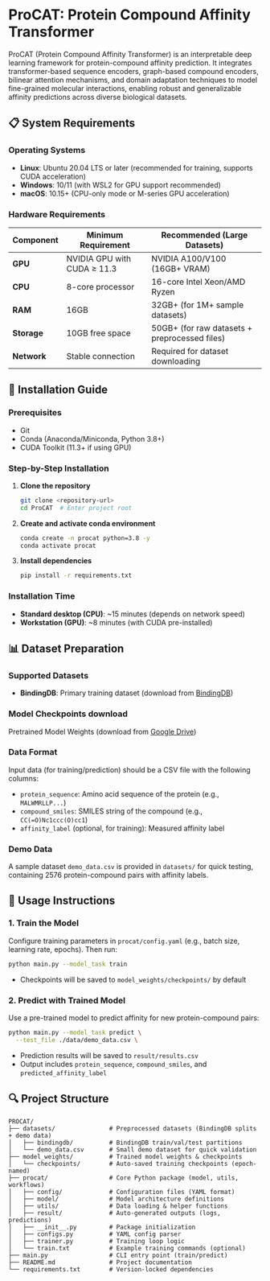# ProCAT: Protein Compound Affinity Transformer

ProCAT (Protein Compound Affinity Transformer) is an interpretable deep learning framework for protein-compound affinity prediction. It integrates transformer-based sequence encoders, graph-based compound encoders, bilinear attention mechanisms, and domain adaptation techniques to model fine-grained molecular interactions, enabling robust and generalizable affinity predictions across diverse biological datasets.


## 📋 System Requirements

### Operating Systems
- **Linux**: Ubuntu 20.04 LTS or later (recommended for training, supports CUDA acceleration)
- **Windows**: 10/11 (with WSL2 for GPU support recommended)
- **macOS**: 10.15+ (CPU-only mode or M-series GPU acceleration)


### Hardware Requirements
| Component       | Minimum Requirement       | Recommended (Large Datasets) |
|-----------------|---------------------------|------------------------------|
| **GPU**         | NVIDIA GPU with CUDA ≥ 11.3 | NVIDIA A100/V100 (16GB+ VRAM) |
| **CPU**         | 8-core processor          | 16-core Intel Xeon/AMD Ryzen |
| **RAM**         | 16GB                      | 32GB+ (for 1M+ sample datasets) |
| **Storage**     | 10GB free space           | 50GB+ (for raw datasets + preprocessed files) |
| **Network**     | Stable connection         | Required for dataset downloading |


## 🚀 Installation Guide

### Prerequisites
- Git
- Conda (Anaconda/Miniconda, Python 3.8+)
- CUDA Toolkit (11.3+ if using GPU)


### Step-by-Step Installation
1. **Clone the repository**
   ```bash
   git clone <repository-url>
   cd ProCAT  # Enter project root
   ```

2. **Create and activate conda environment**
   ```bash
   conda create -n procat python=3.8 -y
   conda activate procat
   ```

3. **Install dependencies**
   ```bash
   pip install -r requirements.txt
   ```


### Installation Time
- **Standard desktop (CPU)**: ~15 minutes (depends on network speed)
- **Workstation (GPU)**: ~8 minutes (with CUDA pre-installed)


## 📊 Dataset Preparation

### Supported Datasets
- **BindingDB**: Primary training dataset (download from [BindingDB](https://www.bindingdb.org/bind/index.jsp))

### Model Checkpoints download

Pretrained Model Weights (download from [Google Drive](https://drive.google.com/file/d/1ZH3fCnBLQ1kT_6NUCmb1DTJ8EzGzEPSC/view?usp=drive_link))


### Data Format
Input data (for training/prediction) should be a CSV file with the following columns:
- `protein_sequence`: Amino acid sequence of the protein (e.g., `MALWMRLLP...`)
- `compound_smiles`: SMILES string of the compound (e.g., `CC(=O)Nc1ccc(O)cc1`)
- `affinity_label` (optional, for training): Measured affinity label


### Demo Data
A sample dataset `demo_data.csv` is provided in `datasets/` for quick testing, containing 2576 protein-compound pairs with affinity labels.


## 📝 Usage Instructions

### 1. Train the Model
Configure training parameters in `procat/config.yaml` (e.g., batch size, learning rate, epochs). Then run:
```bash
python main.py --model_task train 
```

- Checkpoints will be saved to `model_weights/checkpoints/` by default


### 2. Predict with Trained Model
Use a pre-trained model to predict affinity for new protein-compound pairs:
```bash
python main.py --model_task predict \
  --test_file ./data/demo_data.csv \
```

- Prediction results will be saved to `result/results.csv`
- Output includes `protein_sequence`, `compound_smiles`, and `predicted_affinity_label`


## 🔍 Project Structure

```
PROCAT/
├── datasets/               # Preprocessed datasets (BindingDB splits + demo data)
│   ├── bindingdb/          # BindingDB train/val/test partitions
│   └── demo_data.csv       # Small demo dataset for quick validation  
├── model_weights/          # Trained model weights & checkpoints  
│   └── checkpoints/        # Auto-saved training checkpoints (epoch-named)  
├── procat/                 # Core Python package (model, utils, workflows)  
│   ├── config/             # Configuration files (YAML format)  
│   ├── model/              # Model architecture definitions  
│   ├── utils/              # Data loading & helper functions  
│   ├── result/             # Auto-generated outputs (logs, predictions)  
│   ├── __init__.py         # Package initialization  
│   ├── configs.py          # YAML config parser  
│   ├── trainer.py          # Training loop logic  
│   └── train.txt           # Example training commands (optional)  
├── main.py                 # CLI entry point (train/predict)  
├── README.md               # Project documentation  
└── requirements.txt        # Version-locked dependencies  
```

